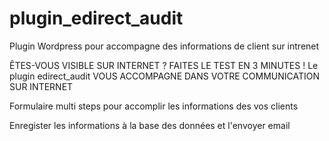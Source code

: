 # plugin_edirect_audit
Plugin Wordpress pour accompagne des informations de client sur intrenet


ÊTES-VOUS VISIBLE SUR INTERNET ? FAITES LE TEST EN 3 MINUTES !
Le plugin edirect_audit VOUS ACCOMPAGNE DANS VOTRE COMMUNICATION SUR INTERNET

Formulaire multi steps pour accomplir les informations des vos clients 

Enregister les informations à la base des données et l'envoyer email
